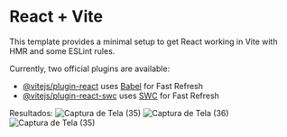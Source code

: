 # React + Vite

This template provides a minimal setup to get React working in Vite with HMR and some ESLint rules.

Currently, two official plugins are available:

- [@vitejs/plugin-react](https://github.com/vitejs/vite-plugin-react/blob/main/packages/plugin-react/README.md) uses [Babel](https://babeljs.io/) for Fast Refresh
- [@vitejs/plugin-react-swc](https://github.com/vitejs/vite-plugin-react-swc) uses [SWC](https://swc.rs/) for Fast Refresh

Resultados:
![Captura de Tela (35)](https://github.com/ValdsonSilva/Quiz/assets/124847216/d128b97e-5115-4d80-b7df-594ac4d05957)
![Captura de Tela (36)](https://github.com/ValdsonSilva/Quiz/assets/124847216/30af903b-0a36-46a1-8029-9abbb9e79eae)
![Captura de Tela (35)](https://github.com/ValdsonSilva/Quiz/assets/124847216/cd0f3560-e2b4-4c2c-b768-0a5dc0ed209f)
